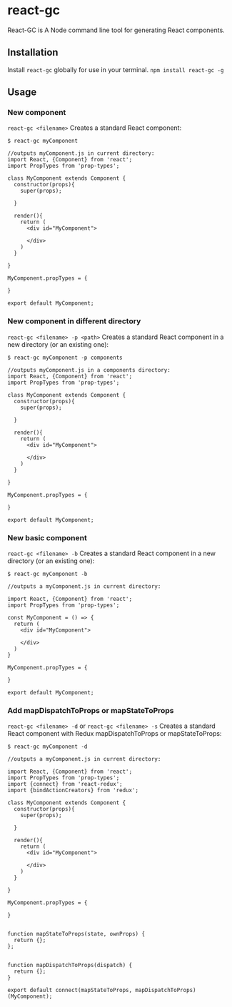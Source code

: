 # react-gc
React-GC is A Node command line tool for generating React components. 

## Installation

Install `react-gc` globally for use in your terminal.
`npm install react-gc -g`

## Usage

### New component
`react-gc <filename>`
Creates a standard React component:

```
$ react-gc myComponent

//outputs myComponent.js in current directory: 
import React, {Component} from 'react';
import PropTypes from 'prop-types';

class MyComponent extends Component {
  constructor(props){
    super(props);

  }

  render(){
    return (
      <div id="MyComponent">
    
      </div>
    )
  }

}

MyComponent.propTypes = {

}

export default MyComponent;
```
### New component in different directory
`react-gc <filename> -p <path>`
Creates a standard React component in a new directory (or an existing one):

```
$ react-gc myComponent -p components

//outputs myComponent.js in a components directory: 
import React, {Component} from 'react';
import PropTypes from 'prop-types';

class MyComponent extends Component {
  constructor(props){
    super(props);

  }

  render(){
    return (
      <div id="MyComponent">
    
      </div>
    )
  }

}

MyComponent.propTypes = {

}

export default MyComponent;
```

### New basic component
`react-gc <filename> -b`
Creates a standard React component in a new directory (or an existing one):

```
$ react-gc myComponent -b 

//outputs a myComponent.js in current directory:

import React, {Component} from 'react';
import PropTypes from 'prop-types';

const MyComponent = () => {
  return (
    <div id="MyComponent">

    </div>
  )
}

MyComponent.propTypes = {

}

export default MyComponent;
```

### Add mapDispatchToProps or mapStateToProps
`react-gc <filename> -d` or `react-gc <filename> -s`
Creates a standard React component with Redux mapDispatchToProps or mapStateToProps:

```
$ react-gc myComponent -d 

//outputs a myComponent.js in current directory:

import React, {Component} from 'react';
import PropTypes from 'prop-types';
import {connect} from 'react-redux';
import {bindActionCreators} from 'redux';

class MyComponent extends Component {
  constructor(props){
    super(props);

  }

  render(){
    return (
      <div id="MyComponent">
    
      </div>
    )
  }

}

MyComponent.propTypes = {

}


function mapStateToProps(state, ownProps) { 
  return {};
};


function mapDispatchToProps(dispatch) {  
  return {};
}

export default connect(mapStateToProps, mapDispatchToProps)(MyComponent);
```